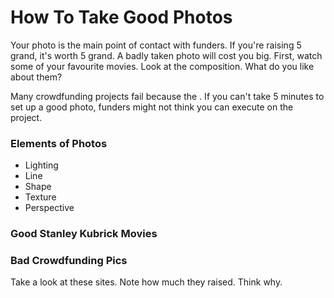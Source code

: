# How To Take Good Photos

Your photo is the main point of contact with funders. If you're raising 5 grand, it's worth 5 grand. A badly taken photo will cost you big. First, watch some of your favourite movies. Look at the composition. What do you like about them?

Many crowdfunding projects fail because the . If you can't take 5 minutes to set up a good photo, funders might not think you can execute on the project.

### Elements of Photos

- Lighting
- Line
- Shape
- Texture 
- Perspective






### Good Stanley Kubrick Movies



### Bad Crowdfunding Pics

Take a look at these sites. Note how much they raised. Think why. 


